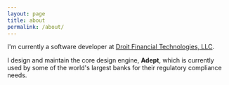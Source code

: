 ```yaml
---
layout: page
title: about
permalink: /about/
---
```


I'm currently a software developer at
[Droit Financial Technologies, LLC](http://droit.tech).

I design and maintain the core design engine, **Adept**, which
is currently used by some of the world's largest banks for their
regulatory compliance needs.
